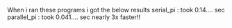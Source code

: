 When i ran these programs i got the below results
    serial_pi : took 0.14.... sec
    parallel_pi : took 0.041.... sec
    nearly 3x faster!!
